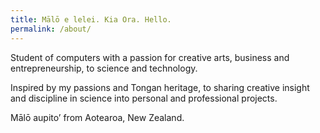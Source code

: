 ```yaml
---
title: Mālō e lelei. Kia Ora. Hello.
permalink: /about/
---
```


Student of computers with a passion for creative arts, business and entrepreneurship, to science and technology. 

Inspired by my passions and Tongan heritage, to sharing creative insight and discipline in science into personal and professional projects.

Mālō aupito’ from Aotearoa, New Zealand.
